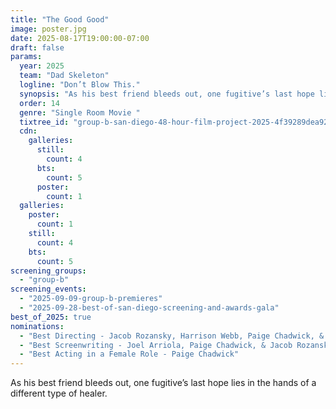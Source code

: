 ```yaml
---
title: "The Good Good"
image: poster.jpg
date: 2025-08-17T19:00:00-07:00
draft: false
params:
  year: 2025
  team: "Dad Skeleton"
  logline: "Don’t Blow This."
  synopsis: "As his best friend bleeds out, one fugitive’s last hope lies in the hands of a different type of healer."
  order: 14
  genre: "Single Room Movie "
  tixtree_id: "group-b-san-diego-48-hour-film-project-2025-4f39289dea92"
  cdn:
    galleries:
      still:
        count: 4
      bts:
        count: 5
      poster:
        count: 1
  galleries:
    poster:
      count: 1
    still:
      count: 4
    bts:
      count: 5
screening_groups:
  - "group-b"
screening_events:
  - "2025-09-09-group-b-premieres"
  - "2025-09-28-best-of-san-diego-screening-and-awards-gala"
best_of_2025: true
nominations:
  - "Best Directing - Jacob Rozansky, Harrison Webb, Paige Chadwick, & Joel Arriola"
  - "Best Screenwriting - Joel Arriola, Paige Chadwick, & Jacob Rozansky"
  - "Best Acting in a Female Role - Paige Chadwick"
---
```

As his best friend bleeds out, one fugitive’s last hope lies in the hands of a different type of healer.
